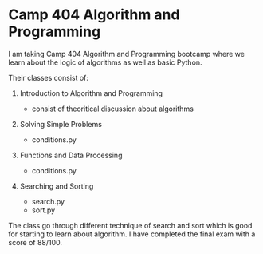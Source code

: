# Camp 404 Algorithm and Programming
 I am taking Camp 404 Algorithm and Programming bootcamp where we learn about the logic of algorithms as well as basic Python. 
 
 Their classes consist of:
 1. Introduction to Algorithm and Programming
    * consist of theoritical discussion about algorithms

 2. Solving Simple Problems
    * conditions.py

 3. Functions and Data Processing
    * conditions.py
 
 4. Searching and Sorting
    * search.py
    * sort.py

The class go through different technique of search and sort which is good for starting to learn about algorithm. I have completed the final exam with a score of 88/100.
